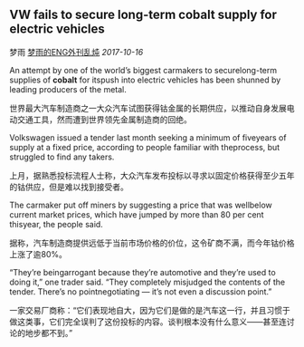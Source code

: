 ## VW fails to secure long-term cobalt supply for electric vehicles

梦雨 [梦雨的ENG外刊乱炖](javascript:void(0);) *2017-10-16*

An attempt by one of the world’s biggest carmakers to securelong-term supplies of **cobalt** for itspush into electric vehicles has been shunned by leading producers of the metal.

世界最大汽车制造商之一大众汽车试图获得钴金属的长期供应，以推动自身发展电动交通工具，然而遭到世界领先金属制造商的回绝。

Volkswagen issued a tender last month seeking a minimum of fiveyears of supply at a fixed price, according to people familiar with theprocess, but struggled to find any takers.

上月，据熟悉投标流程人士称，大众汽车发布投标以寻求以固定价格获得至少五年的钴供应，但是难以找到接受者。

The carmaker put off miners by suggesting a price that was wellbelow current market prices, which have jumped by more than 80 per cent thisyear, the people said.

据称，汽车制造商提供远低于当前市场价格的价位，这令矿商不满，而今年钴价格上涨了逾80%。

“They’re beingarrogant because they’re automotive and they’re used to doing it,” one trader said. “They completely misjudged the contents of the tender. There’s no pointnegotiating — it’s not even a discussion point.”

一家交易厂商称：“它们表现地自大，因为它们是做的是汽车这一行，并且习惯于做这类事，它们完全误判了这份投标的内容。谈判根本没有什么意义——甚至连讨论的地步都不到。”









